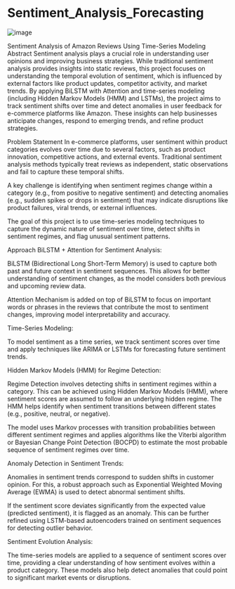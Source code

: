 # Sentiment_Analysis_Forecasting

![image](https://github.com/user-attachments/assets/b94acfa3-efb3-417b-b3e2-d0cccd3a685c)


Sentiment Analysis of Amazon Reviews Using Time-Series Modeling
Abstract
Sentiment analysis plays a crucial role in understanding user opinions and improving business strategies. While traditional sentiment analysis provides insights into static reviews, this project focuses on understanding the temporal evolution of sentiment, which is influenced by external factors like product updates, competitor activity, and market trends. By applying BiLSTM with Attention and time-series modeling (including Hidden Markov Models (HMM) and LSTMs), the project aims to track sentiment shifts over time and detect anomalies in user feedback for e-commerce platforms like Amazon. These insights can help businesses anticipate changes, respond to emerging trends, and refine product strategies.

Problem Statement
In e-commerce platforms, user sentiment within product categories evolves over time due to several factors, such as product innovation, competitive actions, and external events. Traditional sentiment analysis methods typically treat reviews as independent, static observations and fail to capture these temporal shifts.

A key challenge is identifying when sentiment regimes change within a category (e.g., from positive to negative sentiment) and detecting anomalies (e.g., sudden spikes or drops in sentiment) that may indicate disruptions like product failures, viral trends, or external influences.

The goal of this project is to use time-series modeling techniques to capture the dynamic nature of sentiment over time, detect shifts in sentiment regimes, and flag unusual sentiment patterns.

Approach
BiLSTM + Attention for Sentiment Analysis:

BiLSTM (Bidirectional Long Short-Term Memory) is used to capture both past and future context in sentiment sequences. This allows for better understanding of sentiment changes, as the model considers both previous and upcoming review data.

Attention Mechanism is added on top of BiLSTM to focus on important words or phrases in the reviews that contribute the most to sentiment changes, improving model interpretability and accuracy.

Time-Series Modeling:

To model sentiment as a time series, we track sentiment scores over time and apply techniques like ARIMA or LSTMs for forecasting future sentiment trends.

Hidden Markov Models (HMM) for Regime Detection:

Regime Detection involves detecting shifts in sentiment regimes within a category. This can be achieved using Hidden Markov Models (HMM), where sentiment scores are assumed to follow an underlying hidden regime. The HMM helps identify when sentiment transitions between different states (e.g., positive, neutral, or negative).

The model uses Markov processes with transition probabilities between different sentiment regimes and applies algorithms like the Viterbi algorithm or Bayesian Change Point Detection (BOCPD) to estimate the most probable sequence of sentiment regimes over time.

Anomaly Detection in Sentiment Trends:

Anomalies in sentiment trends correspond to sudden shifts in customer opinion. For this, a robust approach such as Exponential Weighted Moving Average (EWMA) is used to detect abnormal sentiment shifts.

If the sentiment score deviates significantly from the expected value (predicted sentiment), it is flagged as an anomaly. This can be further refined using LSTM-based autoencoders trained on sentiment sequences for detecting outlier behavior.

Sentiment Evolution Analysis:

The time-series models are applied to a sequence of sentiment scores over time, providing a clear understanding of how sentiment evolves within a product category. These models also help detect anomalies that could point to significant market events or disruptions.
